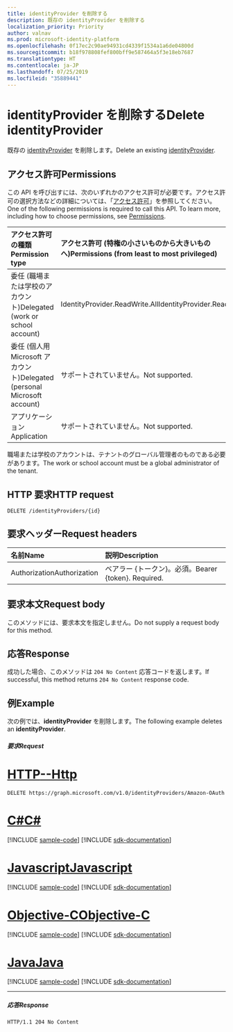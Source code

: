 ```yaml
---
title: identityProvider を削除する
description: 既存の identityProvider を削除する
localization_priority: Priority
author: valnav
ms.prod: microsoft-identity-platform
ms.openlocfilehash: 0f17ec2c90ae94931cd4339f1534a1a6de04800d
ms.sourcegitcommit: b18f978808fef800bff9e587464a5f3e18eb7687
ms.translationtype: HT
ms.contentlocale: ja-JP
ms.lasthandoff: 07/25/2019
ms.locfileid: "35889441"
---
```

# <a name="delete-identityprovider"></a><span data-ttu-id="1cb07-103">identityProvider を削除する</span><span class="sxs-lookup"><span data-stu-id="1cb07-103">Delete identityProvider</span></span>

<span data-ttu-id="1cb07-104">既存の [identityProvider](../resources/identityprovider.md) を削除します。</span><span class="sxs-lookup"><span data-stu-id="1cb07-104">Delete an existing [identityProvider](../resources/identityprovider.md).</span></span>

## <a name="permissions"></a><span data-ttu-id="1cb07-105">アクセス許可</span><span class="sxs-lookup"><span data-stu-id="1cb07-105">Permissions</span></span>

<span data-ttu-id="1cb07-p101">この API を呼び出すには、次のいずれかのアクセス許可が必要です。アクセス許可の選択方法などの詳細については、「[アクセス許可](/graph/permissions-reference)」を参照してください。</span><span class="sxs-lookup"><span data-stu-id="1cb07-p101">One of the following permissions is required to call this API. To learn more, including how to choose permissions, see [Permissions](/graph/permissions-reference).</span></span>

|<span data-ttu-id="1cb07-108">アクセス許可の種類</span><span class="sxs-lookup"><span data-stu-id="1cb07-108">Permission type</span></span>      | <span data-ttu-id="1cb07-109">アクセス許可 (特権の小さいものから大きいものへ)</span><span class="sxs-lookup"><span data-stu-id="1cb07-109">Permissions (from least to most privileged)</span></span>              |
|:--------------------|:---------------------------------------------------------|
|<span data-ttu-id="1cb07-110">委任 (職場または学校のアカウント)</span><span class="sxs-lookup"><span data-stu-id="1cb07-110">Delegated (work or school account)</span></span>|<span data-ttu-id="1cb07-111">IdentityProvider.ReadWrite.All</span><span class="sxs-lookup"><span data-stu-id="1cb07-111">IdentityProvider.ReadWrite.All</span></span>|
|<span data-ttu-id="1cb07-112">委任 (個人用 Microsoft アカウント)</span><span class="sxs-lookup"><span data-stu-id="1cb07-112">Delegated (personal Microsoft account)</span></span>| <span data-ttu-id="1cb07-113">サポートされていません。</span><span class="sxs-lookup"><span data-stu-id="1cb07-113">Not supported.</span></span>|
|<span data-ttu-id="1cb07-114">アプリケーション</span><span class="sxs-lookup"><span data-stu-id="1cb07-114">Application</span></span>|<span data-ttu-id="1cb07-115">サポートされていません。</span><span class="sxs-lookup"><span data-stu-id="1cb07-115">Not supported.</span></span>|

<span data-ttu-id="1cb07-116">職場または学校のアカウントは、テナントのグローバル管理者のものである必要があります。</span><span class="sxs-lookup"><span data-stu-id="1cb07-116">The work or school account must be a global administrator of the tenant.</span></span>

## <a name="http-request"></a><span data-ttu-id="1cb07-117">HTTP 要求</span><span class="sxs-lookup"><span data-stu-id="1cb07-117">HTTP request</span></span>

<!-- { "blockType": "ignored" } -->
```http
DELETE /identityProviders/{id}
```

## <a name="request-headers"></a><span data-ttu-id="1cb07-118">要求ヘッダー</span><span class="sxs-lookup"><span data-stu-id="1cb07-118">Request headers</span></span>

|<span data-ttu-id="1cb07-119">名前</span><span class="sxs-lookup"><span data-stu-id="1cb07-119">Name</span></span>|<span data-ttu-id="1cb07-120">説明</span><span class="sxs-lookup"><span data-stu-id="1cb07-120">Description</span></span>|
|:---------------|:----------|
|<span data-ttu-id="1cb07-121">Authorization</span><span class="sxs-lookup"><span data-stu-id="1cb07-121">Authorization</span></span>|<span data-ttu-id="1cb07-p102">ベアラー {トークン}。必須。</span><span class="sxs-lookup"><span data-stu-id="1cb07-p102">Bearer {token}. Required.</span></span>|

## <a name="request-body"></a><span data-ttu-id="1cb07-124">要求本文</span><span class="sxs-lookup"><span data-stu-id="1cb07-124">Request body</span></span>

<span data-ttu-id="1cb07-125">このメソッドには、要求本文を指定しません。</span><span class="sxs-lookup"><span data-stu-id="1cb07-125">Do not supply a request body for this method.</span></span>

## <a name="response"></a><span data-ttu-id="1cb07-126">応答</span><span class="sxs-lookup"><span data-stu-id="1cb07-126">Response</span></span>

<span data-ttu-id="1cb07-127">成功した場合、このメソッドは `204 No Content` 応答コードを返します。</span><span class="sxs-lookup"><span data-stu-id="1cb07-127">If successful, this method returns `204 No Content` response code.</span></span>

## <a name="example"></a><span data-ttu-id="1cb07-128">例</span><span class="sxs-lookup"><span data-stu-id="1cb07-128">Example</span></span>

<span data-ttu-id="1cb07-129">次の例では、**identityProvider** を削除します。</span><span class="sxs-lookup"><span data-stu-id="1cb07-129">The following example deletes an **identityProvider**.</span></span>

##### <a name="request"></a><span data-ttu-id="1cb07-130">要求</span><span class="sxs-lookup"><span data-stu-id="1cb07-130">Request</span></span>


# <a name="httptabhttp"></a>[<span data-ttu-id="1cb07-131">HTTP</span><span class="sxs-lookup"><span data-stu-id="1cb07-131">--Http</span></span>](#tab/http)
<!-- {
  "blockType": "request",
  "name": "delete-identityprovider"
}-->
```http
DELETE https://graph.microsoft.com/v1.0/identityProviders/Amazon-OAuth
```
# <a name="ctabcsharp"></a>[<span data-ttu-id="1cb07-132">C#</span><span class="sxs-lookup"><span data-stu-id="1cb07-132">C#</span></span>](#tab/csharp)
[!INCLUDE [sample-code](../includes/snippets/csharp/delete-identityprovider-csharp-snippets.md)]
[!INCLUDE [sdk-documentation](../includes/snippets/snippets-sdk-documentation-link.md)]

# <a name="javascripttabjavascript"></a>[<span data-ttu-id="1cb07-133">Javascript</span><span class="sxs-lookup"><span data-stu-id="1cb07-133">Javascript</span></span>](#tab/javascript)
[!INCLUDE [sample-code](../includes/snippets/javascript/delete-identityprovider-javascript-snippets.md)]
[!INCLUDE [sdk-documentation](../includes/snippets/snippets-sdk-documentation-link.md)]

# <a name="objective-ctabobjc"></a>[<span data-ttu-id="1cb07-134">Objective-C</span><span class="sxs-lookup"><span data-stu-id="1cb07-134">Objective-C</span></span>](#tab/objc)
[!INCLUDE [sample-code](../includes/snippets/objc/delete-identityprovider-objc-snippets.md)]
[!INCLUDE [sdk-documentation](../includes/snippets/snippets-sdk-documentation-link.md)]

# <a name="javatabjava"></a>[<span data-ttu-id="1cb07-135">Java</span><span class="sxs-lookup"><span data-stu-id="1cb07-135">Java</span></span>](#tab/java)
[!INCLUDE [sample-code](../includes/snippets/java/delete-identityprovider-java-snippets.md)]
[!INCLUDE [sdk-documentation](../includes/snippets/snippets-sdk-documentation-link.md)]

---


##### <a name="response"></a><span data-ttu-id="1cb07-136">応答</span><span class="sxs-lookup"><span data-stu-id="1cb07-136">Response</span></span>

<!-- {
  "blockType": "response",
  "truncated": true
} -->
```http
HTTP/1.1 204 No Content
```

<!-- uuid: 8fcb5dbc-d5aa-4681-8e31-b001d5168d79
2015-10-25 14:57:30 UTC -->
<!-- {
  "type": "#page.annotation",
  "description": "Delete identityProvider",
  "keywords": "",
  "section": "documentation",
  "tocPath": "",
  "suppressions": [
  ]
}-->
